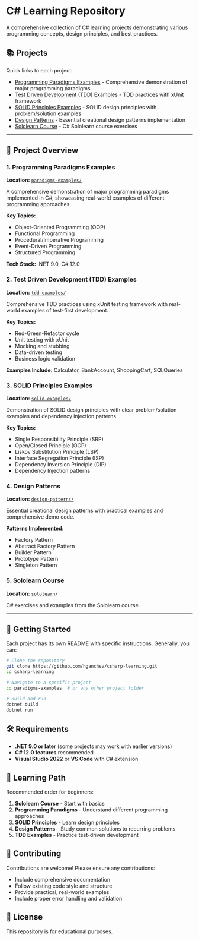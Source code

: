 # C# Learning Repository

A comprehensive collection of C# learning projects demonstrating various programming concepts, design principles, and best practices.

## 📚 Projects

Quick links to each project:

- [Programming Paradigms Examples](./paradigms-examples/) - Comprehensive demonstration of major programming paradigms
- [Test Driven Development (TDD) Examples](./tdd-examples/) - TDD practices with xUnit framework
- [SOLID Principles Examples](./solid-examples/) - SOLID design principles with problem/solution examples
- [Design Patterns](./design-patterns/) - Essential creational design patterns implementation
- [Sololearn Course](./sololearn/) - C# Sololearn course exercises

---

## 🎯 Project Overview

### 1. Programming Paradigms Examples

**Location:** [`paradigms-examples/`](./paradigms-examples/)

A comprehensive demonstration of major programming paradigms implemented in C#, showcasing real-world examples of different programming approaches.

**Key Topics:**
- Object-Oriented Programming (OOP)
- Functional Programming
- Procedural/Imperative Programming
- Event-Driven Programming
- Structured Programming

**Tech Stack:** .NET 9.0, C# 12.0

### 2. Test Driven Development (TDD) Examples

**Location:** [`tdd-examples/`](./tdd-examples/)

Comprehensive TDD practices using xUnit testing framework with real-world examples of test-first development.

**Key Topics:**
- Red-Green-Refactor cycle
- Unit testing with xUnit
- Mocking and stubbing
- Data-driven testing
- Business logic validation

**Examples Include:** Calculator, BankAccount, ShoppingCart, SQLQueries

### 3. SOLID Principles Examples

**Location:** [`solid-examples/`](./solid-examples/)

Demonstration of SOLID design principles with clear problem/solution examples and dependency injection patterns.

**Key Topics:**
- Single Responsibility Principle (SRP)
- Open/Closed Principle (OCP)
- Liskov Substitution Principle (LSP)
- Interface Segregation Principle (ISP)
- Dependency Inversion Principle (DIP)
- Dependency Injection patterns

### 4. Design Patterns

**Location:** [`design-patterns/`](./design-patterns/)

Essential creational design patterns with practical examples and comprehensive demo code.

**Patterns Implemented:**
- Factory Pattern
- Abstract Factory Pattern
- Builder Pattern
- Prototype Pattern
- Singleton Pattern

### 5. Sololearn Course

**Location:** [`sololearn/`](./sololearn/)

C# exercises and examples from the Sololearn course.

---

## 🚀 Getting Started

Each project has its own README with specific instructions. Generally, you can:

```bash
# Clone the repository
git clone https://github.com/hganchev/csharp-learning.git
cd csharp-learning

# Navigate to a specific project
cd paradigms-examples  # or any other project folder

# Build and run
dotnet build
dotnet run
```

## 🛠️ Requirements

- **.NET 9.0 or later** (some projects may work with earlier versions)
- **C# 12.0 features** recommended
- **Visual Studio 2022** or **VS Code** with C# extension

## 📖 Learning Path

Recommended order for beginners:

1. **Sololearn Course** - Start with basics
2. **Programming Paradigms** - Understand different programming approaches
3. **SOLID Principles** - Learn design principles
4. **Design Patterns** - Study common solutions to recurring problems
5. **TDD Examples** - Practice test-driven development

## 🤝 Contributing

Contributions are welcome! Please ensure any contributions:
- Include comprehensive documentation
- Follow existing code style and structure
- Provide practical, real-world examples
- Include proper error handling and validation

## 📝 License

This repository is for educational purposes.